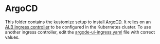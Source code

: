 # ArgoCD
This folder contains the kustomize setup to install [ArgoCD].
It relies on an [ALB Ingress controller](https://github.com/kubernetes-sigs/aws-load-balancer-controller)
to be configured in the Kubernetes cluster.
To use another ingress controller, edit the
[argode-ui-ingress.yaml](./base/argocd-ui-ingress.yaml) file with correct values.




[ArgoCD]: https://argo-cd.readthedocs.io/en/stable

